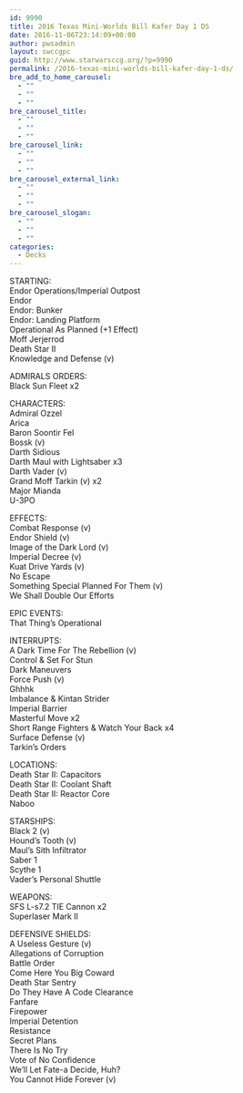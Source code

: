 ```yaml
---
id: 9990
title: 2016 Texas Mini-Worlds Bill Kafer Day 1 DS
date: 2016-11-06T23:14:09+00:00
author: pwsadmin
layout: swccgpc
guid: http://www.starwarsccg.org/?p=9990
permalink: /2016-texas-mini-worlds-bill-kafer-day-1-ds/
bre_add_to_home_carousel:
  - ""
  - ""
  - ""
bre_carousel_title:
  - ""
  - ""
  - ""
bre_carousel_link:
  - ""
  - ""
  - ""
bre_carousel_external_link:
  - ""
  - ""
  - ""
bre_carousel_slogan:
  - ""
  - ""
  - ""
categories:
  - Decks
---
```

STARTING:  
Endor Operations/Imperial Outpost  
Endor  
Endor: Bunker  
Endor: Landing Platform  
Operational As Planned (+1 Effect)  
Moff Jerjerrod  
Death Star II  
Knowledge and Defense (v)

ADMIRALS ORDERS:  
Black Sun Fleet x2

CHARACTERS:  
Admiral Ozzel  
Arica  
Baron Soontir Fel  
Bossk (v)  
Darth Sidious  
Darth Maul with Lightsaber x3  
Darth Vader (v)  
Grand Moff Tarkin (v) x2  
Major Mianda  
U-3PO

EFFECTS:  
Combat Response (v)  
Endor Shield (v)  
Image of the Dark Lord (v)  
Imperial Decree (v)  
Kuat Drive Yards (v)  
No Escape  
Something Special Planned For Them (v)  
We Shall Double Our Efforts

EPIC EVENTS:  
That Thing&#8217;s Operational

INTERRUPTS:  
A Dark Time For The Rebellion (v)  
Control & Set For Stun  
Dark Maneuvers  
Force Push (v)  
Ghhhk  
Imbalance & Kintan Strider  
Imperial Barrier  
Masterful Move x2  
Short Range Fighters & Watch Your Back x4  
Surface Defense (v)  
Tarkin&#8217;s Orders 

LOCATIONS:  
Death Star II: Capacitors  
Death Star II: Coolant Shaft  
Death Star II: Reactor Core  
Naboo

STARSHIPS:  
Black 2 (v)  
Hound&#8217;s Tooth (v)  
Maul&#8217;s Sith Infiltrator  
Saber 1  
Scythe 1  
Vader&#8217;s Personal Shuttle

WEAPONS:  
SFS L-s7.2 TIE Cannon x2  
Superlaser Mark II

DEFENSIVE SHIELDS:  
A Useless Gesture (v)  
Allegations of Corruption  
Battle Order  
Come Here You Big Coward  
Death Star Sentry  
Do They Have A Code Clearance  
Fanfare  
Firepower  
Imperial Detention  
Resistance  
Secret Plans  
There Is No Try  
Vote of No Confidence  
We&#8217;ll Let Fate-a Decide, Huh?  
You Cannot Hide Forever (v)